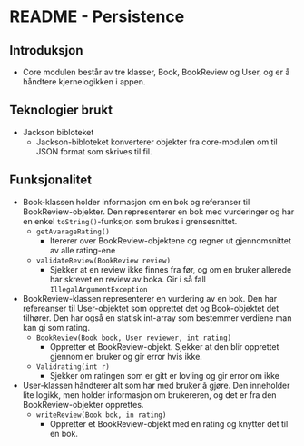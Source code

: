 # README - Persistence

## Introduksjon

* Core modulen består av tre klasser, Book, BookReview og User, og er å håndtere kjernelogikken i appen.

## Teknologier brukt

* Jackson bibloteket
  * Jackson-bibloteket konverterer objekter fra core-modulen om til JSON format som skrives til fil.

## Funksjonalitet

* Book-klassen holder informasjon om en bok og referanser til BookReview-objekter. Den representerer en bok med vurderinger og har en enkel ```toString()```-funksjon som brukes i grensesnittet.
  * ```getAvarageRating()```
    * Itererer over BookReview-objektene og regner ut gjennomsnittet av alle rating-ene
  * ```validateReview(BookReview review)```
    * Sjekker at en review ikke finnes fra før, og om en bruker allerede har skrevet en review av boka. Gir i så fall ```IllegalArgumentException```
* BookReview-klassen representerer en vurdering av en bok. Den har refereanser til User-objektet som opprettet det og Book-objektet det tilhører. Den har også en statisk int-array som bestemmer verdiene man kan gi som rating.
  * ```BookReview(Book book, User reviewer, int rating)```
    * Oppretter et BookReview-objekt. Sjekker at den blir opprettet gjennom en bruker og gir error hvis ikke.
  * ```Validrating(int r)```
    * Sjekker om ratingen som er gitt er lovling og gir error om ikke
* User-klassen håndterer alt som har med bruker å gjøre. Den inneholder lite logikk, men holder informasjon om brukereren, og det er fra den BookReview-objekter opprettes.
  * ```writeReview(Book bok, in rating)```
    * Oppretter et BookReview-objekt med en rating og knytter det til en bok.
